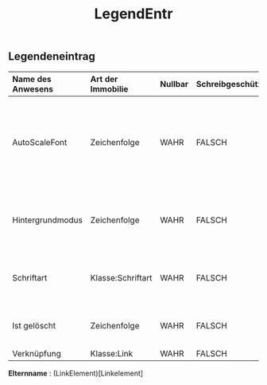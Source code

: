 ﻿---
title: LegendEntr
second_title: Aspose.Cells Cloud Documen
type: docs
url: /de/specification/model/legendentry/
description: "Aspose.Cells Cloud-Modellspezifikation: LegendEntry. Bearbeiten Sie mühelos Excel und andere Tabellenkalkulationsdokumente mit Funktionen wie Öffnen, Generieren, Bearbeiten, Teilen, Zusammenführen, Vergleichen und Konvertieren"
weight: 50
---
## **Legendeneintrag**

 

| Name des Anwesens| Art der Immobilie| Nullbar| Schreibgeschützt| Standardwert| Beschreibung|
|:- |:- |:- |:- |:- |:- |
| AutoScaleFont| Zeichenfolge| WAHR| FALSCH||True, wenn der Text im Objekt die Schriftgröße ändert, wenn sich die Objektgröße ändert. Der Standardwert ist True.|
| Hintergrundmodus| Zeichenfolge| WAHR| FALSCH|| Ruft den Anzeigemodus des Hintergrunds ab und legt diesen fest|
| Schriftart| Klasse:Schriftart| WAHR| FALSCH|| Ruft ein Objekt des angegebenen ChartFrame-Objekts ab.|
| Ist gelöscht| Zeichenfolge| WAHR| FALSCH|| Ruft ab und legt fest, ob der Legendeneintrag gelöscht wird.|
| Verknüpfung| Klasse:Link| WAHR| FALSCH|||

**Elternname** : (LinkElement)[Linkelement]